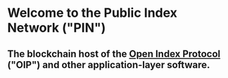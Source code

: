 # **Welcome to the Public Index Network ("PIN")** 

## The blockchain host of the [Open Index Protocol](https://www.openindexprotocol.com/) ("OIP") and other application-layer software. 
